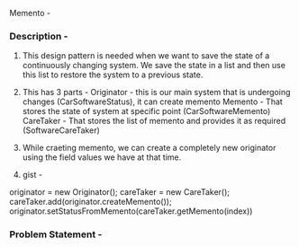 Memento - 

### Description -
1. This design pattern is needed when we want to save the state of a continuously changing system. We save the state in a list and then use this list to restore the system to a previous state.

2. This has 3 parts - 
Originator - this is our main system that is undergoing changes (CarSoftwareStatus), it can create memento
Memento - That stores the state of system at specific point (CarSoftwareMemento)
CareTaker - That stores the list of memento and provides it as required (SoftwareCareTaker)

3. While craeting memento, we can create a completely new originator using the field values we have at that time.

4. gist - 

originator = new Originator();
careTaker = new CareTaker();
careTaker.add(originator.createMemento());
originator.setStatusFromMemento(careTaker.getMemento(index))


### Problem Statement -
